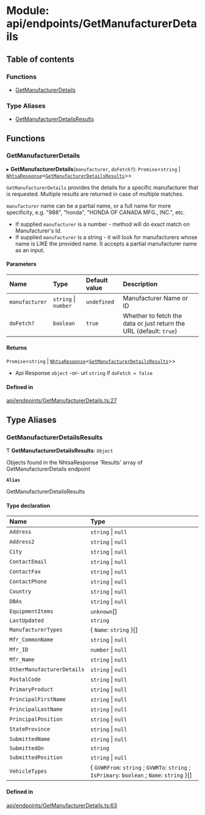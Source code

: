 # Module: api/endpoints/GetManufacturerDetails

## Table of contents

### Functions

- [GetManufacturerDetails](api_endpoints_GetManufacturerDetails.md#getmanufacturerdetails)

### Type Aliases

- [GetManufacturerDetailsResults](api_endpoints_GetManufacturerDetails.md#getmanufacturerdetailsresults)

## Functions

### GetManufacturerDetails

▸ **GetManufacturerDetails**(`manufacturer`, `doFetch?`): `Promise`<`string` \| [`NhtsaResponse`](api_types.md#nhtsaresponse)<[`GetManufacturerDetailsResults`](api_endpoints_GetManufacturerDetails.md#getmanufacturerdetailsresults)\>\>

`GetManufacturerDetails` provides the details for a specific manufacturer that is requested.
Multiple results are returned in case of multiple matches.

`manufacturer` name can be a partial name, or a full name for more specificity, e.g. "988",
"honda", "HONDA OF CANADA MFG., INC.", etc.

- If supplied `manufacturer` is a number - method will do exact match on Manufacturer's Id.
- If supplied `manufacturer` is a string - it will look for manufacturers whose name is LIKE the
  provided name. It accepts a partial manufacturer name as an input.

#### Parameters

| Name | Type | Default value | Description |
| :------ | :------ | :------ | :------ |
| `manufacturer` | `string` \| `number` | `undefined` | Manufacturer Name or ID |
| `doFetch?` | `boolean` | `true` | Whether to fetch the data or just return the URL (default: `true`) |

#### Returns

`Promise`<`string` \| [`NhtsaResponse`](api_types.md#nhtsaresponse)<[`GetManufacturerDetailsResults`](api_endpoints_GetManufacturerDetails.md#getmanufacturerdetailsresults)\>\>

- Api Response
`object` -or- url `string` if `doFetch = false`

#### Defined in

[api/endpoints/GetManufacturerDetails.ts:27](https://github.com/ShaggyTech/nhtsa-api-wrapper/blob/a64bd4e/packages/lib/src/api/endpoints/GetManufacturerDetails.ts#L27)

## Type Aliases

### GetManufacturerDetailsResults

Ƭ **GetManufacturerDetailsResults**: `Object`

Objects found in the NhtsaResponse 'Results' array of GetManufacturerDetails endpoint

**`Alias`**

GetManufacturerDetailsResults

#### Type declaration

| Name | Type |
| :------ | :------ |
| `Address` | `string` \| ``null`` |
| `Address2` | `string` \| ``null`` |
| `City` | `string` \| ``null`` |
| `ContactEmail` | `string` \| ``null`` |
| `ContactFax` | `string` \| ``null`` |
| `ContactPhone` | `string` \| ``null`` |
| `Country` | `string` \| ``null`` |
| `DBAs` | `string` \| ``null`` |
| `EquipmentItems` | `unknown`[] |
| `LastUpdated` | `string` |
| `ManufacturerTypes` | { `Name`: `string`  }[] |
| `Mfr_CommonName` | `string` \| ``null`` |
| `Mfr_ID` | `number` \| ``null`` |
| `Mfr_Name` | `string` \| ``null`` |
| `OtherManufacturerDetails` | `string` \| ``null`` |
| `PostalCode` | `string` \| ``null`` |
| `PrimaryProduct` | `string` \| ``null`` |
| `PrincipalFirstName` | `string` \| ``null`` |
| `PrincipalLastName` | `string` \| ``null`` |
| `PrincipalPosition` | `string` \| ``null`` |
| `StateProvince` | `string` \| ``null`` |
| `SubmittedName` | `string` \| ``null`` |
| `SubmittedOn` | `string` |
| `SubmittedPosition` | `string` \| ``null`` |
| `VehicleTypes` | { `GVWRFrom`: `string` ; `GVWRTo`: `string` ; `IsPrimary`: `boolean` ; `Name`: `string`  }[] |

#### Defined in

[api/endpoints/GetManufacturerDetails.ts:63](https://github.com/ShaggyTech/nhtsa-api-wrapper/blob/a64bd4e/packages/lib/src/api/endpoints/GetManufacturerDetails.ts#L63)
